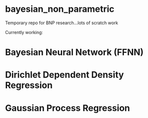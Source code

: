 # bayesian_non_parametric

Temporary repo for BNP research...lots of scratch work 

Currently working:

# Bayesian Neural Network (FFNN)

# Dirichlet Dependent Density Regression 

# Gaussian Process Regression
